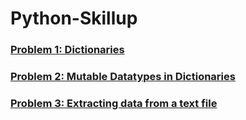 # Python-Skillup

### [Problem 1: Dictionaries](https://github.com/ChirantanSoni28/Python-Skillup/tree/master/Problem%201)
### [Problem 2: Mutable Datatypes in Dictionaries](https://github.com/ChirantanSoni28/Python-Skillup/tree/master/Problem%202)
### [Problem 3: Extracting data from a text file](https://github.com/ChirantanSoni28/Python-Skillup/tree/master/Problem%203)
